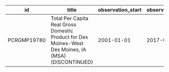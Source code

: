 | id          | title                                                                                                | observation_start   | observation_end   |
|-------------|------------------------------------------------------------------------------------------------------|---------------------|-------------------|
| PCRGMP19780 | Total Per Capita Real Gross Domestic Product for Des Moines-West Des Moines, IA (MSA) (DISCONTINUED) | 2001-01-01          | 2017-01-01        |